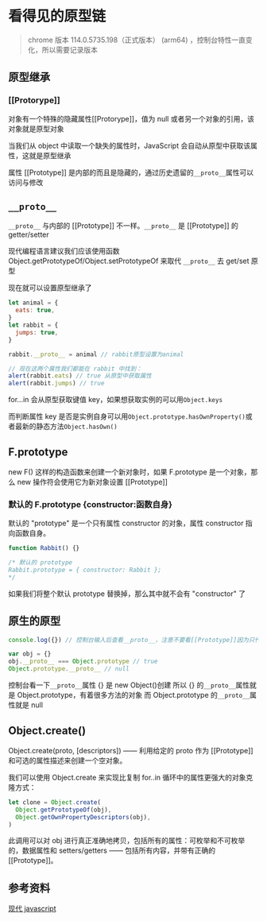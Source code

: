 # 看得见的原型链

> chrome 版本 114.0.5735.198（正式版本） (arm64) ，控制台特性一直变化，所以需要记录版本

## 原型继承

### [[Protorype]]

对象有一个特殊的隐藏属性[[Protorype]]，值为 null 或者另一个对象的引用，该对象就是原型对象

当我们从 object 中读取一个缺失的属性时，JavaScript 会自动从原型中获取该属性，这就是原型继承

属性 [[Prototype]] 是内部的而且是隐藏的，通过历史遗留的`__proto__`属性可以访问与修改

## `__proto__`

`__proto__` 与内部的 [[Prototype]] 不一样。`__proto__` 是 [[Prototype]] 的 getter/setter

现代编程语言建议我们应该使用函数 Object.getPrototypeOf/Object.setPrototypeOf 来取代 `__proto__` 去 get/set 原型

现在就可以设置原型继承了

```js
let animal = {
  eats: true,
}
let rabbit = {
  jumps: true,
}

rabbit.__proto__ = animal // rabbit原型设置为animal

// 现在这两个属性我们都能在 rabbit 中找到：
alert(rabbit.eats) // true 从原型中获取属性
alert(rabbit.jumps) // true
```

for...in 会从原型获取键值 key，如果想获取实例的可以用`Object.keys`

而判断属性 key 是否是实例自身可以用`Object.prototype.hasOwnProperty()`或者最新的静态方法`Object.hasOwn()`

## F.prototype

new F() 这样的构造函数来创建一个新对象时，如果 F.prototype 是一个对象，那么 new 操作符会使用它为新对象设置 [[Prototype]]

### 默认的 F.prototype {constructor:函数自身}

默认的 "prototype" 是一个只有属性 constructor 的对象，属性 constructor 指向函数自身。

```js
function Rabbit() {}

/* 默认的 prototype
Rabbit.prototype = { constructor: Rabbit };
*/
```

如果我们将整个默认 prototype 替换掉，那么其中就不会有 "constructor" 了

## 原生的原型

```js
console.log({}) // 控制台输入后查看__proto__，注意不要看[[Prototype]]因为只代表原型Object，__proto__才是{}的属性

var obj = {}
obj.__proto__ === Object.prototype // true
Object.prototype.__proto__ // null
```

控制台看一下`__proto__`属性
{} 是 new Object()创建
所以 {} 的`__proto__`属性就是 Object.prototype，有着很多方法的对象
而 Object.prototype 的`__proto__`属性就是 null

## Object.create()

Object.create(proto, [descriptors]) —— 利用给定的 proto 作为 [[Prototype]] 和可选的属性描述来创建一个空对象。

我们可以使用 Object.create 来实现比复制 for..in 循环中的属性更强大的对象克隆方式：

```js
let clone = Object.create(
  Object.getPrototypeOf(obj),
  Object.getOwnPropertyDescriptors(obj),
)
```

此调用可以对 obj 进行真正准确地拷贝，包括所有的属性：可枚举和不可枚举的，数据属性和 setters/getters —— 包括所有内容，并带有正确的 [[Prototype]]。

## 参考资料

[现代 javascript](https://zh.javascript.info/prototypes)

